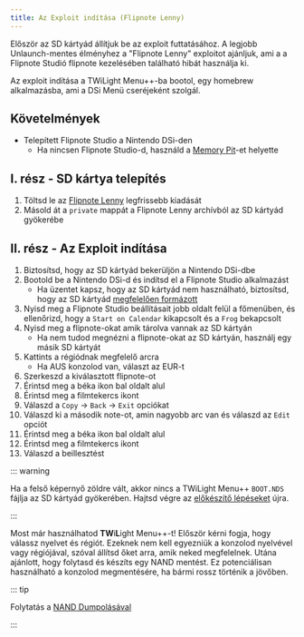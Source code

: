 ```yaml
---
title: Az Exploit indítása (Flipnote Lenny)
---
```


Először az SD kártyád állítjuk be az exploit futtatásához. A legjobb Unlaunch-mentes élményhez a "Flipnote Lenny" exploitot ajánljuk, ami a a Flipnote Studió flipnote kezelésében található hibát használja ki.

Az exploit indítása a TWiLight Menu++-ba bootol, egy homebrew alkalmazásba, ami a DSi Menü cseréjeként szolgál.


## Követelmények

- Telepített Flipnote Studio a Nintendo DSi-den
    - Ha nincsen Flipnote Studio-d, használd a [Memory Pit](launching-the-exploit.html)-et helyette


## I. rész - SD kártya telepítés

1. Töltsd le az [Flipnote Lenny](https://davejmurphy.com/%CD%A1-%CD%9C%CA%96-%CD%A1/) legfrissebb kiadását
1. Másold át a `private` mappát a Flipnote Lenny archívból az SD kártyád gyökerébe


## II. rész - Az Exploit indítása

1. Biztosítsd, hogy az SD kártyád bekerüljön a Nintendo DSi-dbe
1. Bootold be a Nintendo DSi-d és indítsd el a Flipnote Studio alkalmazást
    - Ha üzentet kapsz, hogy az SD kártyád nem használható, biztosítsd, hogy az SD kártyád [megfelelően formázott](sd-card-setup.html)
1. Nyisd meg a Flipnote Studio beállításait jobb oldalt felül a főmenüben, és ellenőrizd, hogy a `Start on Calendar` kikapcsolt és a `Frog` bekapcsolt
1. Nyisd meg a flipnote-okat amik tárolva vannak az SD kártyán
    - Ha nem tudod megnézni a flipnote-okat az SD kártyán, használj egy másik SD kártyát
1. Kattints a régiódnak megfelelő arcra
    - Ha AUS konzolod van, választ az EUR-t
1. Szerkeszd a kiválasztott flipnote-ot
1. Érintsd meg a béka ikon bal oldalt alul
1. Érintsd meg a filmtekercs ikont
1. Válaszd a `Copy` -> `Back` -> `Exit` opciókat
1. Válaszd ki a második note-ot, amin nagyobb arc van és válaszd az `Edit` opciót
1. Érintsd meg a béka ikon bal oldalt alul
1. Érintsd meg a filmtekercs ikont
1. Válaszd a beillesztést

::: warning

Ha a felső képernyő zöldre vált, akkor nincs a TWiLight Menu++ `BOOT.NDS` fájlja az SD kártyád gyökerében. Hajtsd végre az [előkészítő lépéseket](get-started.html#section-i-prep-work) újra.

:::

Most már használhatod **TW**i**L**ight Menu++-t! Először kérni fogja, hogy válassz nyelvet és régiót. Ezeknek nem kell egyezniük a konzolod nyelvével vagy régiójával, szóval állítsd őket arra, amik neked megfelelnek. Utána ajánlott, hogy folytasd és készíts egy NAND mentést. Ez potenciálisan használható a konzolod megmentésére, ha bármi rossz történik a jövőben.

::: tip

Folytatás a [NAND Dumpolásával](dumping-nand.html)

:::
